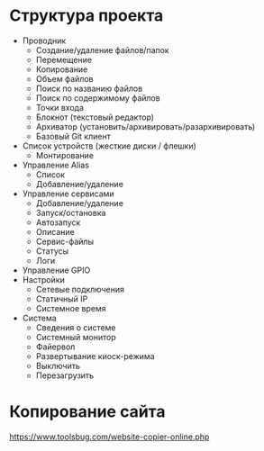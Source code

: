 # Структура проекта

- Проводник
  - Создание/удаление файлов/папок
  - Перемещение
  - Копирование
  - Объем файлов
  - Поиск по названию файлов
  - Поиск по содержимому файлов
  - Точки входа
  - Блокнот (текстовый редактор)
  - Архиватор (установить/архивировать/разархивировать)
  - Базовый Git клиент
- Список устройств (жесткие диски / флешки)
  - Монтирование
- Управление Alias
  - Список
  - Добавление/удаление
- Управление сервисами
  - Добавление/удаление
  - Запуск/остановка
  - Автозапуск
  - Описание
  - Сервис-файлы
  - Статусы
  - Логи
- Управление GPIO
- Настройки
  - Сетевые подключения
  - Статичный IP
  - Системное время
- Система
  - Сведения о системе
  - Системный монитор
  - Файервол
  - Развертывание киоск-режима
  - Выключить
  - Перезагрузить
  
# Копирование сайта

https://www.toolsbug.com/website-copier-online.php
